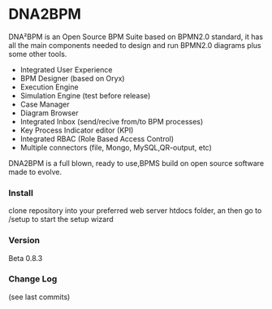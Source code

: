 # DNA2BPM

DNA²BPM is an Open Source BPM Suite based on BPMN2.0 standard, it has all the main components needed to design and run BPMN2.0 diagrams plus some other tools.

  - Integrated User Experience
  - BPM Designer (based on Oryx)
  - Execution Engine
  - Simulation Engine (test before release)
  - Case Manager
  - Diagram Browser
  - Integrated Inbox (send/recive from/to BPM processes)
  - Key Process Indicator editor (KPI)
  - Integrated RBAC (Role Based Access Control)
  - Multiple connectors (file, Mongo, MySQL,QR-output, etc)

DNA2BPM is a full blown, ready to use,BPMS build on open source software made to evolve.

### Install
clone repository into your preferred web server htdocs folder, an then go to /setup to start the setup wizard


### Version 
Beta 0.8.3

### Change Log
(see last commits)
